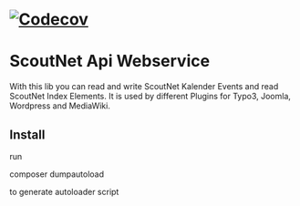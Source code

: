 [![Codecov](https://img.shields.io/codecov/c/github/scoutnet/sn-webservice.svg)]()
===

ScoutNet Api Webservice
=======================

With this lib you can read and write ScoutNet Kalender Events and read ScoutNet Index Elements. It is used by different Plugins for Typo3, Joomla, Wordpress and MediaWiki.

Install
-------

run 

 composer dumpautoload

to generate autoloader script
